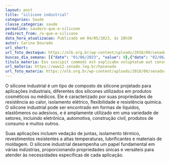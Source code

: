 ```yaml
---
layout: post
title: "silicone industrial"
categories: Saude
classe_categoria: saude
permalink: saude/o-que-e-silicone
redirect_from: /o-que-e-silicone
data_hora_atualizacao: Publicado em 04/05/2023, às 20h30
autor: Carina Dourado
url_short: 
url_foto_destaque: https://olb.org.br/wp-content/uploads/2018/09/senador.jpg
buscas_dia_semana: [{"date": "01/06/2023", "value": 0},{"date": "02/06/2023", "value": 0},{"date": "03/06/2023", "value": 0},{"date": "04/06/2023", "value": 5},{"date": "05/06/2023", "value": 20},{"date": "06/06/2023", "value": 30},{"date": "07/06/2023", "value": 15}]
titulo_materia: Eos suscipit commodi est explicabo voluptatum aut consequatur
url_materia: https://www12.senado.leg.br/hpsenado
url_foto_materia: https://olb.org.br/wp-content/uploads/2018/09/senador.jpg
---
```

O silicone industrial é um tipo de composto de silicone projetado para aplicações industriais, diferentes dos silicones utilizados em produtos cosméticos ou médicos. Ele é caracterizado por suas propriedades de resistência ao calor, isolamento elétrico, flexibilidade e resistência química. O silicone industrial pode ser encontrado em formas de líquidos, elastômeros ou adesivos, e é amplamente utilizado em uma variedade de setores, incluindo eletrônica, automotiva, construção civil, produtos de consumo e muitos outros. 

Suas aplicações incluem vedação de juntas, isolamento térmico, revestimentos resistentes a altas temperaturas, lubrificantes e materiais de moldagem. O silicone industrial desempenha um papel fundamental em várias indústrias, proporcionando propriedades únicas e versáteis para atender às necessidades específicas de cada aplicação.

